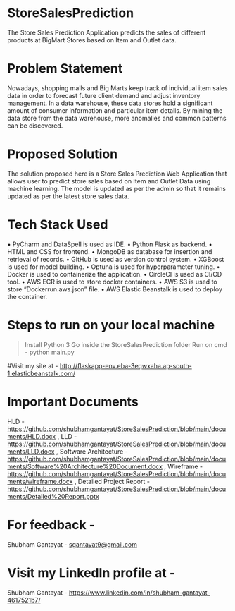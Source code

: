 # StoreSalesPrediction
The Store Sales Prediction Application predicts the sales of different products at BigMart Stores based on Item and Outlet data.

# Problem Statement
Nowadays, shopping malls and Big Marts keep track of individual item sales data in order to forecast future client demand and adjust inventory management. In a data warehouse, these data stores hold a significant amount of consumer information and particular item details. By mining the data store from the data warehouse, more anomalies and common patterns can be discovered.

# Proposed Solution
The solution proposed here is a Store Sales Prediction Web Application that allows user to predict store sales based on Item and Outlet Data using machine learning. 
The model is updated as per the admin so that it remains updated as per the latest store sales data. 

# Tech Stack Used
•	PyCharm and DataSpell is used as IDE.
•	Python Flask as backend.
•	HTML and CSS for frontend.
•	MongoDB as database for insertion and retrieval of records.
•	GitHub is used as version control system.
•	XGBoost is used for model building.
•	Optuna is used for hyperparameter tuning.
•	Docker is used to containerize the application.
•	CircleCI is used as CI/CD tool.
•	AWS ECR is used to store docker containers.
•	AWS S3 is used to store “Dockerrun.aws.json” file.
•	AWS Elastic Beanstalk is used to deploy the container.

# Steps to run on your local machine
> Install Python 3
> Go inside the StoreSalesPrediction folder
> Run on cmd - python main.py

#Visit my site at - http://flaskapp-env.eba-3eqwxaha.ap-south-1.elasticbeanstalk.com/

# Important Documents
HLD - https://github.com/shubhamgantayat/StoreSalesPrediction/blob/main/documents/HLD.docx , 
LLD - https://github.com/shubhamgantayat/StoreSalesPrediction/blob/main/documents/LLD.docx , 
Software Architecture - https://github.com/shubhamgantayat/StoreSalesPrediction/blob/main/documents/Software%20Architecture%20Document.docx , 
Wireframe - https://github.com/shubhamgantayat/StoreSalesPrediction/blob/main/documents/wireframe.docx , 
Detailed Project Report - https://github.com/shubhamgantayat/StoreSalesPrediction/blob/main/documents/Detailed%20Report.pptx

# For feedback - 
Shubham Gantayat - sgantayat9@gmail.com

# Visit my LinkedIn profile at -
Shubham Gantayat - https://www.linkedin.com/in/shubham-gantayat-4617521b7/
